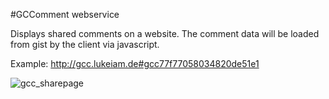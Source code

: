 #GCComment webservice

Displays shared comments on a website.
The comment data will be loaded from gist by the client via javascript.

Example: http://gcc.lukeiam.de#gcc77f77058034820de51e1

![gcc_sharepage](https://cloud.githubusercontent.com/assets/5115160/7226825/3fd931f0-e74c-11e4-93d3-4c48f7ce8cd7.png)
